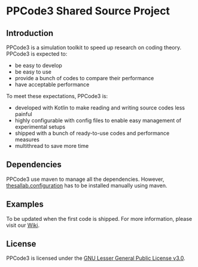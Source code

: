 # PPCode3 Shared Source Project
## Introduction
PPCode3 is a simulation toolkit to speed up research on coding theory. PPCode3 is expected to:
* be easy to develop
* be easy to use
* provide a bunch of codes to compare their performance
* have acceptable performance

To meet these expectations, PPCode3 is:
* developed with Kotlin to make reading and writing source codes less painful
* highly configurable with config files to enable easy management of experimental setups
* shipped with a bunch of ready-to-use codes and performance measures
* multithread to save more time
## Dependencies
PPCode3 use maven to manage all the dependencies. However, [thesallab.configuration](https://github.com/zhangyin-github/thesallab.configuration) has to be installed manually using maven.
## Examples
To be updated when the first code is shipped.
For more information, please visit our [Wiki](https://github.com/zhangyin-github/PPCode3/wiki).
## License
PPCode3 is licensed under the [GNU Lesser General Public License v3.0](https://www.gnu.org/licenses/lgpl-3.0-standalone.html). 
